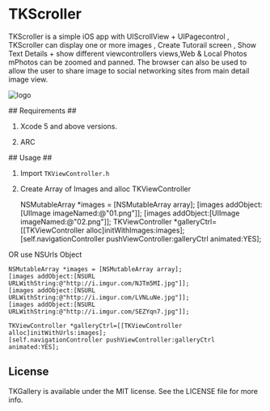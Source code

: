 TKScroller
==========

TKScroller is a simple iOS app with UIScrollView + UIPagecontrol , 
TKScroller can display one or more images , Create Tutorail screen , Show Text Details + show different viewcontrollers views,Web & Local Photos mPhotos can be zoomed and panned. 
The browser can also be used to allow the user to share image to social networking sites from main detail image view.


![logo](http://i.imgur.com/MA9WWaD.png)

## Requirements ##

1) Xcode 5 and above versions.

2) ARC


## Usage ##

1) Import `TKViewController.h` 

2) Create Array of Images and alloc TKViewController 

      NSMutableArray *images = [NSMutableArray array];
    [images addObject:[UIImage imageNamed:@"01.png"]];
    [images addObject:[UIImage imageNamed:@"02.png"]];
    TKViewController *galleryCtrl=[[TKViewController alloc]initWithImages:images];
    [self.navigationController pushViewController:galleryCtrl animated:YES];

OR use NSUrls Object 

    NSMutableArray *images = [NSMutableArray array];
    [images addObject:[NSURL URLWithString:@"http://i.imgur.com/NJTm5MI.jpg"]];
    [images addObject:[NSURL URLWithString:@"http://i.imgur.com/LVNLuNe.jpg"]];
    [images addObject:[NSURL URLWithString:@"http://i.imgur.com/SEZYqn7.jpg"]];
     
    TKViewController *galleryCtrl=[[TKViewController alloc]initWithUrls:images];
    [self.navigationController pushViewController:galleryCtrl animated:YES];




License
-------

TKGallery is available under the MIT license. See the LICENSE file for more info.
